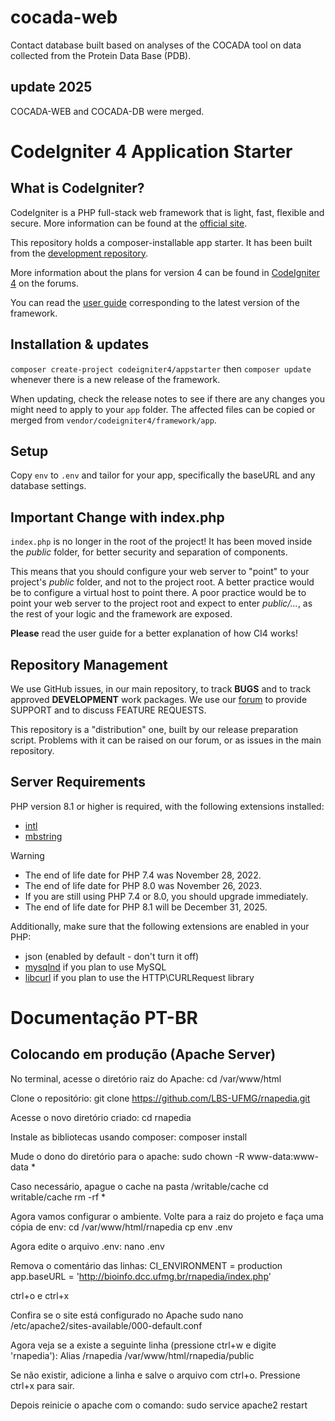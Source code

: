 # cocada-web
 
Contact database built based on analyses of the COCADA tool on data collected from the Protein Data Base (PDB).

## update 2025
COCADA-WEB and COCADA-DB were merged.

# CodeIgniter 4 Application Starter

## What is CodeIgniter?

CodeIgniter is a PHP full-stack web framework that is light, fast, flexible and secure.
More information can be found at the [official site](https://codeigniter.com).

This repository holds a composer-installable app starter.
It has been built from the
[development repository](https://github.com/codeigniter4/CodeIgniter4).

More information about the plans for version 4 can be found in [CodeIgniter 4](https://forum.codeigniter.com/forumdisplay.php?fid=28) on the forums.

You can read the [user guide](https://codeigniter.com/user_guide/)
corresponding to the latest version of the framework.

## Installation & updates

`composer create-project codeigniter4/appstarter` then `composer update` whenever
there is a new release of the framework.

When updating, check the release notes to see if there are any changes you might need to apply
to your `app` folder. The affected files can be copied or merged from
`vendor/codeigniter4/framework/app`.

## Setup

Copy `env` to `.env` and tailor for your app, specifically the baseURL
and any database settings.

## Important Change with index.php

`index.php` is no longer in the root of the project! It has been moved inside the *public* folder,
for better security and separation of components.

This means that you should configure your web server to "point" to your project's *public* folder, and
not to the project root. A better practice would be to configure a virtual host to point there. A poor practice would be to point your web server to the project root and expect to enter *public/...*, as the rest of your logic and the
framework are exposed.

**Please** read the user guide for a better explanation of how CI4 works!

## Repository Management

We use GitHub issues, in our main repository, to track **BUGS** and to track approved **DEVELOPMENT** work packages.
We use our [forum](http://forum.codeigniter.com) to provide SUPPORT and to discuss
FEATURE REQUESTS.

This repository is a "distribution" one, built by our release preparation script.
Problems with it can be raised on our forum, or as issues in the main repository.

## Server Requirements

PHP version 8.1 or higher is required, with the following extensions installed:

- [intl](http://php.net/manual/en/intl.requirements.php)
- [mbstring](http://php.net/manual/en/mbstring.installation.php)

> [!WARNING]
> - The end of life date for PHP 7.4 was November 28, 2022.
> - The end of life date for PHP 8.0 was November 26, 2023.
> - If you are still using PHP 7.4 or 8.0, you should upgrade immediately.
> - The end of life date for PHP 8.1 will be December 31, 2025.

Additionally, make sure that the following extensions are enabled in your PHP:

- json (enabled by default - don't turn it off)
- [mysqlnd](http://php.net/manual/en/mysqlnd.install.php) if you plan to use MySQL
- [libcurl](http://php.net/manual/en/curl.requirements.php) if you plan to use the HTTP\CURLRequest library


# Documentação PT-BR

## Colocando em produção (Apache Server)
No terminal, acesse o diretório raiz do Apache: 
    cd /var/www/html

Clone o repositório: 
    git clone https://github.com/LBS-UFMG/rnapedia.git

Acesse o novo diretório criado:
    cd rnapedia

Instale as bibliotecas usando composer:
    composer install

Mude o dono do diretório para o apache:
    sudo chown -R www-data:www-data *

Caso necessário, apague o cache na pasta /writable/cache
    cd writable/cache
    rm -rf *

Agora vamos configurar o ambiente. Volte para a raiz do projeto e faça uma cópia de env:
    cd /var/www/html/rnapedia
    cp env .env

Agora edite o arquivo .env:
    nano .env

Remova o comentário das linhas:
    CI_ENVIRONMENT = production
    app.baseURL = 'http://bioinfo.dcc.ufmg.br/rnapedia/index.php'

ctrl+o e ctrl+x



Confira se o site está configurado no Apache
    sudo nano /etc/apache2/sites-available/000-default.conf

Agora veja se a existe a seguinte linha (pressione ctrl+w e digite 'rnapedia'):
    Alias /rnapedia /var/www/html/rnapedia/public

Se não existir, adicione a linha e salve o arquivo com ctrl+o. Pressione ctrl+x para sair.

Depois reinicie o apache com o comando:
    sudo service apache2 restart



